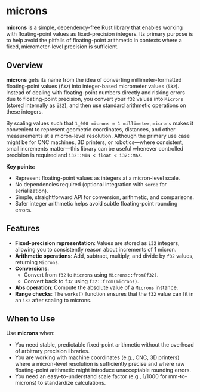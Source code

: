 # microns

**microns** is a simple, dependency-free Rust library that enables working with floating-point values as fixed-precision integers. Its primary purpose is to help avoid the pitfalls of floating-point arithmetic in contexts where a fixed, micrometer-level precision is sufficient.

## Overview

**microns** gets its name from the idea of converting millimeter-formatted floating-point values (`f32`) into integer-based micrometer values (`i32`). Instead of dealing with floating-point numbers directly and risking errors due to floating-point precision, you convert your `f32` values into `Microns` (stored internally as `i32`), and then use standard arithmetic operations on these integers.

By scaling values such that `1_000 microns = 1 millimeter`, `microns` makes it convenient to represent geometric coordinates, distances, and other measurements at a micron-level resolution. Although the primary use case might be for CNC machines, 3D printers, or robotics—where consistent, small increments matter—this library can be useful whenever controlled precision is required and `i32::MIN < float < i32::MAX`.

**Key points:**
- Represent floating-point values as integers at a micron-level scale.
- No dependencies required (optional integration with `serde` for serialization).
- Simple, straightforward API for conversion, arithmetic, and comparisons.
- Safer integer arithmetic helps avoid subtle floating-point rounding errors.

## Features

- **Fixed-precision representation**: Values are stored as `i32` integers, allowing you to consistently reason about increments of 1 micron.
- **Arithmetic operations**: Add, subtract, multiply, and divide by `f32` values, returning `Microns`.  
- **Conversions**:  
  - Convert from `f32` to `Microns` using `Microns::from(f32)`.  
  - Convert back to `f32` using `f32::from(microns)`.  
- **Abs operation**: Compute the absolute value of a `Microns` instance.
- **Range checks**: The `works()` function ensures that the `f32` value can fit in an `i32` after scaling to microns.

## When to Use

Use **microns** when:
- You need stable, predictable fixed-point arithmetic without the overhead of arbitrary precision libraries.
- You are working with machine coordinates (e.g., CNC, 3D printers) where a micron-level resolution is sufficiently precise and where raw floating-point arithmetic might introduce unacceptable rounding errors.
- You need an easy-to-understand scale factor (e.g., 1/1000 for mm-to-microns) to standardize calculations.